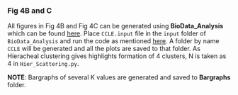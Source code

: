 ### Fig 4B and C

All figures in Fig 4B and Fig 4C can be generated using **BioData_Analysis** which can be found [here](https://github.com/uday2607/CSB-SCLC/tree/master/Additional_Codes/BioData-Analysis). Place ``CCLE.input`` file in the ``input`` folder of ``BioData_Analysis`` and run the code as mentioned [here](https://github.com/uday2607/CSB-SCLC/tree/master/Additional_Codes/BioData-Analysis/README.md). A folder by name ``CCLE`` will be generated and all the plots are saved to that folder. As Hieracheal clustering gives highlights formation of 4 clusters, N is taken as 4 in ``Hier_Scattering.py``.

**NOTE**: Bargraphs of several K values are generated and saved to **Bargraphs** folder.
